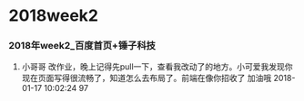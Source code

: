 # 2018week2
### 2018年week2_百度首页+锤子科技
1. 小哥哥 改作业，晚上记得先pull一下，查看我改动了的地方。小可爱我发现你现在页面写得很流畅了，知道怎么去布局了。前端在像你招收了 加油哦 2018-01-17 10:02:24 97
